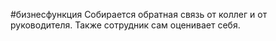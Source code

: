 #бизнесфункция 
Собирается обратная связь от коллег и от руководителя. Также сотрудник сам оценивает себя.
